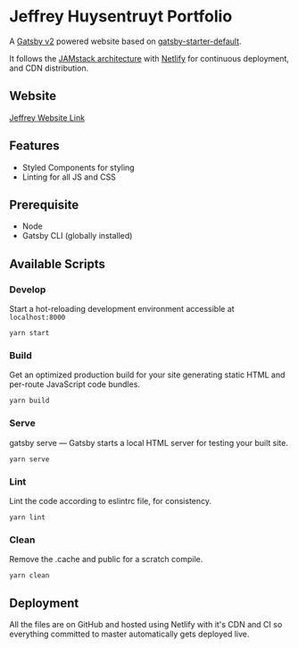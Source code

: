 # Jeffrey Huysentruyt Portfolio
A [Gatsby v2](https://www.gatsbyjs.org/) powered website based on [gatsby-starter-default](https://github.com/gatsbyjs/gatsby-starter-default/).

It follows the [JAMstack architecture](https://jamstack.org) with [Netlify](https://www.netlify.com) for continuous deployment, and CDN distribution.

## Website
[Jeffrey Website Link](https://iamjeffrey.design/)

## Features
* Styled Components for styling
* Linting for all JS and CSS

## Prerequisite
* Node
* Gatsby CLI (globally installed)

## Available Scripts

### Develop
Start a hot-reloading development environment accessible at `localhost:8000`
```shell
yarn start
```

### Build
Get an optimized production build for your site generating static HTML and per-route JavaScript code bundles.
```shell
yarn build
```

### Serve
gatsby serve — Gatsby starts a local HTML server for testing your built site.
```shell
yarn serve
```

### Lint
Lint the code according to eslintrc file, for consistency.
```shell
yarn lint
```

### Clean
Remove the .cache and public for a scratch compile.
```shell
yarn clean
```

## Deployment
All the files are on GitHub and hosted using Netlify with it's CDN and CI so everything committed to master automatically gets deployed live.
